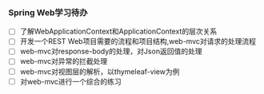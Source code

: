 ### Spring Web学习待办
- [ ] 了解WebApplicationContext和ApplicationContext的层次关系
- [ ] 开发一个REST Web项目需要的流程和项目结构,web-mvc对请求的处理流程
- [ ] web-mvc对response-body的处理，对Json返回值的处理
- [ ] web-mvc对异常的拦截处理
- [ ] web-mvc对视图层的解析，以thymeleaf-view为例
- [ ] 对web-mvc进行一个综合的练习